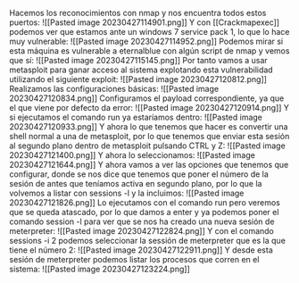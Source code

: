 Hacemos los reconocimientos con nmap y nos encuentra todos estos puertos:
![[Pasted image 20230427114901.png]]
Y con [[Crackmapexec]] podemos ver que estamos ante un windows 7 service pack 1, lo que lo hace muy vulnerable:
![[Pasted image 20230427114952.png]]
Podemos mirar si esta máquina es vulnerable a eternalblue con algún script de nmap y vemos que sí:
![[Pasted image 20230427115145.png]]
Por tanto vamos a usar metasploit para ganar acceso al sistema explotando esta vulnerabilidad utilizando el siguiente exploit:
![[Pasted image 20230427120812.png]]
Realizamos las configuraciones básicas:
![[Pasted image 20230427120834.png]]
Configuramos el payload correspondiente, ya que el que viene por defecto da error:
![[Pasted image 20230427120914.png]]
Y si ejecutamos el comando run ya estaríamos dentro:
![[Pasted image 20230427120933.png]]
Y ahora lo que tenemos que hacer es convertir una shell normal a una de metasploit, por lo que tenemos que enviar esta sesión al segundo plano dentro de metasploit pulsando CTRL y Z:
![[Pasted image 20230427121400.png]]
Y ahora lo seleccionamos:
![[Pasted image 20230427121644.png]]
Y ahora vamos a ver las opciones que tenemos que configurar, donde se nos dice que tenemos que poner el número de la sesión de antes que teníamos activa en segundo plano, por lo que la volvemos a listar con sessions -l y la incluimos:
![[Pasted image 20230427121826.png]]
Lo ejecutamos con el comando run pero veremos que se queda atascado, por lo que damos a enter y ya podemos poner el comando session -l para ver que se nos ha creado una nueva sesión de meterpreter:
![[Pasted image 20230427122824.png]]
Y con el comando sessions -i 2 podemos seleccionar la sessión de meterpreter que es la que tiene el número 2:
![[Pasted image 20230427122911.png]]
Y desde esta sesión de meterpreter podemos listar los procesos que corren en el sistema:
![[Pasted image 20230427123224.png]]

